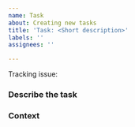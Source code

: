 ```yaml
---
name: Task
about: Creating new tasks
title: 'Task: <Short description>'
labels: ''
assignees: ''

---
```


<!--
  Not sure where to start?

  See the end of the issue body for some tips!
-->

Tracking issue: <!-- Link to epic or other tracking issue -->

### Describe the task

<!-- This should be short and sweet at first. Example: Where will we store draft issue body data? -->

### Context

<!--
A little more detail about what decision needs to be made and why, data points to consider, etc.

The goal of this section is primarily to give consultants all the information, links, etc. that they need to participate.
-->
